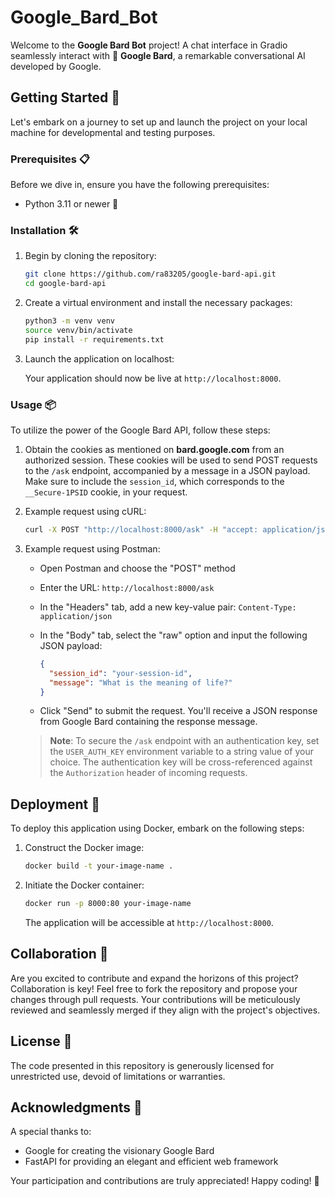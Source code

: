 # Google_Bard_Bot 

Welcome to the **Google Bard Bot** project! A chat interface in Gradio seamlessly interact with 🤖 **Google Bard**, a remarkable conversational AI developed by Google.

## Getting Started 🚀

Let's embark on a journey to set up and launch the project on your local machine for developmental and testing purposes.

### Prerequisites 📋

Before we dive in, ensure you have the following prerequisites:

- Python 3.11 or newer 🐍

### Installation 🛠️

1. Begin by cloning the repository:

    ```sh
    git clone https://github.com/ra83205/google-bard-api.git
    cd google-bard-api
    ```

2. Create a virtual environment and install the necessary packages:

    ```sh
    python3 -m venv venv
    source venv/bin/activate
    pip install -r requirements.txt
    ```

3. Launch the application on localhost:

    Your application should now be live at `http://localhost:8000`.

### Usage 📦

To utilize the power of the Google Bard API, follow these steps:

1. Obtain the cookies as mentioned on **bard.google.com** from an authorized session. These cookies will be used to send POST requests to the `/ask` endpoint, accompanied by a message in a JSON payload. Make sure to include the `session_id`, which corresponds to the `__Secure-1PSID` cookie, in your request.

2. Example request using cURL:

    ```sh
    curl -X POST "http://localhost:8000/ask" -H "accept: application/json" -H "Content-Type: application/json" -d '{"session_id":"your-session-id","message":"What is the meaning of life?"}'
    ```

3. Example request using Postman:

    - Open Postman and choose the "POST" method
    - Enter the URL: `http://localhost:8000/ask`
    - In the "Headers" tab, add a new key-value pair: `Content-Type: application/json`
    - In the "Body" tab, select the "raw" option and input the following JSON payload:

        ```json
        {
          "session_id": "your-session-id",
          "message": "What is the meaning of life?"
        }
        ```

    - Click "Send" to submit the request. You'll receive a JSON response from Google Bard containing the response message.

    > **Note**: To secure the `/ask` endpoint with an authentication key, set the `USER_AUTH_KEY` environment variable to a string value of your choice. The authentication key will be cross-referenced against the `Authorization` header of incoming requests.

## Deployment 🚢

To deploy this application using Docker, embark on the following steps:

1. Construct the Docker image:

    ```sh
    docker build -t your-image-name .
    ```

2. Initiate the Docker container:

    ```sh
    docker run -p 8000:80 your-image-name
    ```

    The application will be accessible at `http://localhost:8000`.

## Collaboration 👥

Are you excited to contribute and expand the horizons of this project? Collaboration is key! Feel free to fork the repository and propose your changes through pull requests. Your contributions will be meticulously reviewed and seamlessly merged if they align with the project's objectives.

## License 📜

The code presented in this repository is generously licensed for unrestricted use, devoid of limitations or warranties.

## Acknowledgments 🙌

A special thanks to:

- Google for creating the visionary Google Bard
- FastAPI for providing an elegant and efficient web framework

Your participation and contributions are truly appreciated! Happy coding! 🎉
